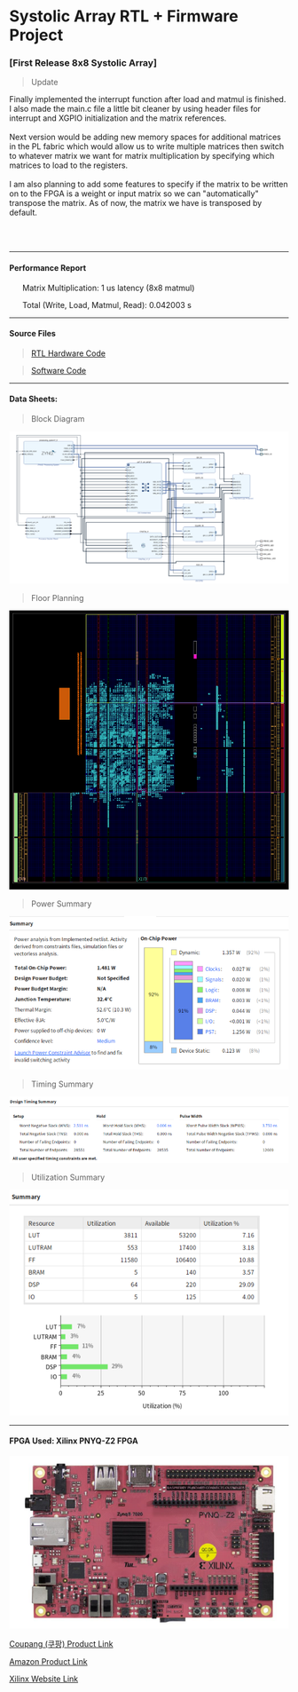 <h1>Systolic Array RTL + Firmware Project</h1>

<h3>[First Release 8x8 Systolic Array]</h3>

> Update

<p>
  Finally implemented the interrupt function after load and matmul is finished. I also made the main.c file a little bit cleaner
  by using header files for interrupt and XGPIO initialization and the matrix references.
  <br><br>
  Next version would be adding new memory spaces for additional matrices in the PL fabric which would allow us to write
  multiple matrices then switch to whatever matrix we want for matrix multiplication by specifying which matrices to load
  to the registers.
  <br><br>
  I am also planning to add some features to specify if the matrix to be written on to the FPGA is a weight or input matrix
  so we can "automatically" transpose the matrix. As of now, the matrix we have is transposed by default. 
</p>

<br><br>

---

<h4>Performance Report</h4>

<ul>Matrix Multiplication: 1 us latency (8x8 matmul)</ul>
<ul>Total (Write, Load, Matmul, Read): 0.042003 s</ul>


---

<h4>Source Files</h4>



> [RTL Hardware Code](https://github.com/dsa-shua/32x32-SystolicArray/tree/main/systolic-array-hardware)

> [Software Code](https://github.com/dsa-shua/32x32-SystolicArray/tree/main/systolic-array-software)

---

  
<h4>
  Data Sheets:
</h4>

> Block Diagram
<p align="center">
  <img src="img/block-diagram.png">
</p>


> Floor Planning
<p align="center">
  <img src="img/floorplanning.png">
</p>


> Power Summary

<p align="center">
  <img src="img/power-summary.png">
</p>


> Timing Summary

<p align="center">
  <img src="img/timing-summary.png">
</p>


> Utilization Summary

<p align="center">
  <img src="img/utilization-summary.png">
</p>




---

<h4>
  FPGA Used: Xilinx PNYQ-Z2 FPGA 
</h4>

<p align="center">
  <img src="img/pynq-fpga.png">
</p>

[Coupang (쿠팡) Product Link](https://www.coupang.com/vp/products/6695901022?itemId=15490388486&vendorItemId=82709739509&q=zynq&itemsCount=36&searchId=17f7af577cbd49099de4d26aae7b8046&rank=0&isAddedCart=)

[Amazon Product Link](https://www.amazon.com/Sparkle-Exclusive-Cortex-A9-Protection-Accessories/dp/B0C9HBJ5JB/ref=sr_1_13?crid=2CPY2OYQHVPN4&keywords=xilinx&qid=1707630187&sprefix=xili%2Caps%2C273&sr=8-13)

[Xilinx Website Link](https://www.xilinx.com/support/university/xup-boards/XUPPYNQ-Z2.html)


